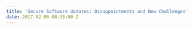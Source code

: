 ```yaml
---
title: 'Secure Software Updates: Disappointments and New Challenges'
date: 2017-02-06 08:35:00 Z
---
```


